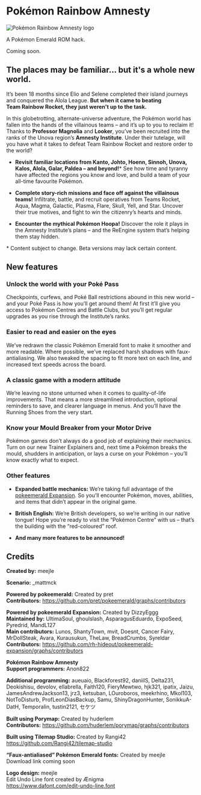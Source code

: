 # Pokémon Rainbow Amnesty

![Pokémon Rainbow Amnesty logo](https://user-images.githubusercontent.com/35422415/219498539-0667de72-469d-4a12-b58d-991a0cdd2082.png)

A Pokémon Emerald ROM hack.

Coming soon.

## The places may be familiar&hellip; but it's a whole new world.

It&rsquo;s been 18 months since Elio and Selene completed their island journeys and conquered the Alola League. **But when it came to beating Team&nbsp;Rainbow&nbsp;Rocket, they just weren't up to the task.**

In this globetrotting, alternate-universe adventure, the Pokémon world has fallen into the hands of the villainous teams &ndash; and it&rsquo;s up to you to reclaim it! Thanks to **Professor&nbsp;Magnolia** and **Looker**, you&rsquo;ve been recruited into the ranks of the Unova region&rsquo;s **Amnesty&nbsp;Institute**. Under their tutelage, will you have what it takes to defeat Team&nbsp;Rainbow&nbsp;Rocket and restore order to the world?

* **Revisit familiar locations from Kanto, Johto, Hoenn, Sinnoh, Unova, Kalos, Alola, Galar, Paldea &ndash; and beyond!**\* See how time and tyranny have affected the regions you know and love, and build a team of your all-time favourite Pokémon.

* **Complete story-rich missions and face off against the villainous teams!** Infiltrate, battle, and recruit operatives from Teams Rocket, Aqua, Magma, Galactic, Plasma, Flare, Skull, Yell, and Star. Uncover their true motives, and fight to win the citizenry&rsquo;s hearts and minds.

* **Encounter the mythical Pokémon Hoopa!** Discover the role it plays in the Amnesty&nbsp;Institute&rsquo;s plans &ndash; and the ReEngine system that&rsquo;s helping them stay hidden.

\* Content subject to change. Beta versions may lack certain content.

## New features

### Unlock the world with your Poké Pass

Checkpoints, curfews, and Poké Ball restrictions abound in this new world &ndash; and your Poké Pass is how you&rsquo;ll get around them! At first it&rsquo;ll give you access to Pokémon Centres and Battle Clubs, but you&rsquo;ll get regular upgrades as you rise through the Institute&rsquo;s ranks.

### Easier to read and easier on the eyes

We&rsquo;ve redrawn the classic Pokémon Emerald font to make it smoother and more readable. Where possible, we&rsquo;ve replaced harsh shadows with faux-antialiasing. We also tweaked the spacing to fit more text on each line, and increased text speeds across the board.

### A classic game with a modern attitude

We&rsquo;re leaving no stone unturned when it comes to quality-of-life improvements. That means a more streamlined introduction, optional reminders to save, and clearer language in menus. And you&rsquo;ll have the Running Shoes from the very start.

### Know your Mould Breaker from your Motor Drive

Pokémon games don&rsquo;t always do a good job of explaining their mechanics. Turn on our new Trainer Explainers and, next time a Pokémon breaks the mould, shudders in anticipation, or lays a curse on your Pokémon &ndash; you&rsquo;ll know exactly what to expect.

### Other features

* **Expanded battle mechanics:** We&rsquo;re taking full advantage of the [pokeemerald Expansion](https://github.com/rh-hideout/pokeemerald-expansion). So you&rsquo;ll encounter Pokémon, moves, abilities, and items that didn&rsquo;t appear in the original game.

* **British English:** We&rsquo;re British developers, so we&rsquo;re writing in our native tongue! Hope you&rsquo;re ready to visit the &ldquo;Pokémon Centre&rdquo; with us &ndash; that&rsquo;s the building with the &ldquo;red-coloured&rdquo; roof.

* **And many more features to be announced!**

## Credits

**Created by:** meejle

**Scenario:** _mattmck

**Powered by pokeemerald:** Created by pret  
**Contributors:** https://github.com/pret/pokeemerald/graphs/contributors

**Powered by pokeemerald Expansion:** Created by DizzyEggg  
**Maintained by:** UltimaSoul, ghoulslash, AsparagusEduardo, ExpoSeed, Pyredrid, MandL127  
**Main contributors:** Lunos, ShantyTown, mvit, Doesnt, Cancer Fairy, MrDollSteak, Avara, Kurausukun, TheLaw, BreadCrumbs, Syreldar  
**Contributors:** https://github.com/rh-hideout/pokeemerald-expansion/graphs/contributors

**Pokémon Rainbow Amnesty**  
**Support programmers:** Anon822

**Additional programming:** aueuaio, Blackforest92, daniilS, Delta231, Deokishisu, devolov, ellabrella, Faith120, FieryMewtwo, hjk321, ipatix, Jaizu, JamesAndrewJackson13, jrz3, ketsuban, LOuroboros, meekrhino, Mkol103, NotToDisturb, ProfLeonDiasBackup, Samu, ShinyDragonHunter, SonikkuA-DatH, Temporalin, tustin2121, セケツ

**Built using Porymap:** Created by huderlem  
**Contributors:** https://github.com/huderlem/porymap/graphs/contributors

**Built using Tilemap Studio:** Created by Rangi42  
https://github.com/Rangi42/tilemap-studio

**&ldquo;Faux-antialiased&rdquo; Pokémon Emerald fonts:** Created by meejle  
Download link coming soon

**Logo design:** meejle  
Edit Undo Line font created by &AElig;nigma  
https://www.dafont.com/edit-undo-line.font
